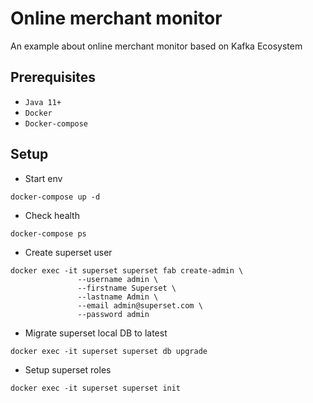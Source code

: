 # Online merchant monitor

An example about online merchant monitor based on Kafka Ecosystem

## Prerequisites

- `Java 11+`
- `Docker`
- `Docker-compose`

## Setup

- Start env

```shell
docker-compose up -d
```
- Check health

```shell
docker-compose ps
```

- Create superset user

```shell
docker exec -it superset superset fab create-admin \
               --username admin \
               --firstname Superset \
               --lastname Admin \
               --email admin@superset.com \
               --password admin
```

- Migrate superset local DB to latest

```shell
docker exec -it superset superset db upgrade
```

- Setup superset roles

```shell
docker exec -it superset superset init
```
